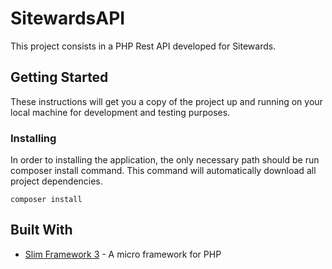 # SitewardsAPI

This project consists in a PHP Rest API developed for Sitewards.

## Getting Started

These instructions will get you a copy of the project up and running on your local machine for development and testing purposes.

### Installing

In order to installing the application, the only necessary path should be run composer install command.
This command will automatically download all project dependencies.

```
composer install
```

## Built With

* [Slim Framework 3](https://www.slimframework.com/) - A micro framework for PHP